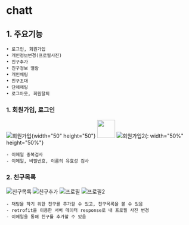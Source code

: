 # chatt
## 1. 주요기능
	• 로그인, 회원가입
	• 개인정보변경(프로필사진)
	• 친구추가
	• 친구정보 열람
	• 개인채팅
	• 친구초대
	• 단체채팅
	• 로그아웃, 회원탈퇴
  
  ### 1. 회원가입, 로그인
![회원가입](https://user-images.githubusercontent.com/55048165/74676182-c958ca00-51f8-11ea-9e12-ceb9f101a17c.png){width="50" height="50"}
<img src="https://user-images.githubusercontent.com/55048165/74676182-c958ca00-51f8-11ea-9e12-ceb9f101a17c.png" width="48">
![회원가입2](https://user-images.githubusercontent.com/55048165/74677098-e098b700-51fa-11ea-8e67-385d0be7cff4.png){: width="50%" height="50%"}

	- 이메일 중복검사
	- 이메일, 비밀번호, 이름의 유효성 검사
	
### 2. 친구목록
![친구목록](https://user-images.githubusercontent.com/55048165/74676195-ce1d7e00-51f8-11ea-8dcb-3666abb8f179.png)
![친구추가](https://user-images.githubusercontent.com/55048165/74676186-cb228d80-51f8-11ea-90f4-0a5699df5a05.png)
![프로필](https://user-images.githubusercontent.com/55048165/74676187-cbbb2400-51f8-11ea-9c21-70a6f5132710.png)
![프로필2](https://user-images.githubusercontent.com/55048165/74676188-cc53ba80-51f8-11ea-8268-26099c2bc516.png)
  
 	- 채팅을 하기 위한 친구를 추가할 수 있고, 친구목록을 볼 수 있음
	- retrofit을 이용한 서버 데이터 response로 내 프로필 사진 변경
	- 이메일을 통해 친구를 추가할 수 있음
